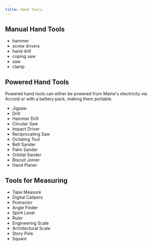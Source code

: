 ```yaml
---
title: Hand Tools
---
```


## Manual Hand Tools

- hammer
- screw drivers
- hand drill
- coping saw
- saw
- clamp

## Powered Hand Tools

Powered hand tools can either be powered from Maine's electricity via Accord or with a battery pack, making them portable.

- Jigsaw
- Drill
- Hammer Drill
- Circular Saw
- Impact Driver
- Reciprocating Saw
- Ocilating Tool
- Belt Sander
- Palm Sander
- Orbital Sander
- Biscuit Joiner
- Hand Planer

## Tools for Measuring

- Tape Measure
- Digital Calipers
- Protractor
- Angle Finder
- Spirit Level
- Ruler
- Engineering Scale
- Architectural Scale
- Story Pole
- Square
